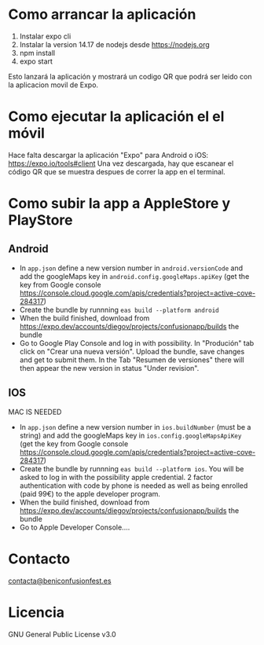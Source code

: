 Como arrancar la aplicación
===========================

1. Instalar expo cli
2. Instalar la version 14.17 de nodejs desde https://nodejs.org
3. npm install
4. expo start

Esto lanzará la aplicación y mostrará un codigo QR que podrá ser leido con la aplicacion movil de Expo. 

Como ejecutar la aplicación el el móvil
=======================================

Hace falta descargar la aplicación "Expo" para Android o iOS: https://expo.io/tools#client
Una vez descargada, hay que escanear el código QR que se muestra despues de correr la app en el terminal. 

Como subir la app a AppleStore y PlayStore
=======================================

Android
-----
- In `app.json` define a new version number in `android.versionCode` and add the googleMaps key in `android.config.googleMaps.apiKey` (get the key from Google console https://console.cloud.google.com/apis/credentials?project=active-cove-284317)
- Create the bundle by runnning `eas build --platform android`
- When the build finished, download from https://expo.dev/accounts/diegov/projects/confusionapp/builds the bundle
- Go to Google Play Console and log in with possibility. In "Produción" tab click on "Crear una nueva versión". Upload the bundle, save changes and get to submit them. In the Tab "Resumen de versiones" there will then appear the new version in status "Under revision".

IOS
----
MAC IS NEEDED

- In `app.json` define a new version number in `ios.buildNumber` (must be a string) and add the googleMaps key in `ios.config.googleMapsApiKey` (get the key from Google console https://console.cloud.google.com/apis/credentials?project=active-cove-284317)
- Create the bundle by runnning `eas build --platform ios`. You will be asked to log in with the possibility apple credential. 2 factor authentication with code by phone is needed as well as being enrolled (paid 99€) to the apple developer program.
- When the build finished, download from https://expo.dev/accounts/diegov/projects/confusionapp/builds the bundle
- Go to Apple Developer Console....

Contacto
=========
contacta@beniconfusionfest.es

Licencia
========
GNU General Public License v3.0

